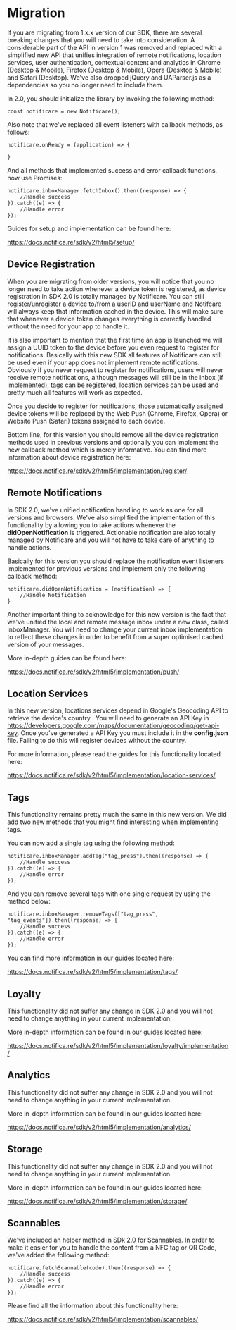 # Migration

If you are migrating from 1.x.x version of our SDK, there are several breaking changes that you will need to take into consideration. A considerable part of the API in version 1 was removed and replaced with a simplified new API that unifies integration of remote notifications, location services, user authentication, contextual content and analytics in Chrome (Desktop & Mobile), Firefox (Desktop & Mobile), Opera (Desktop & Mobile) and Safari (Desktop). We've also dropped jQuery and UAParser.js as a dependencies so you no longer need to include them.

In 2.0, you should initialize the library by invoking the following method:

```
const notificare = new Notificare();
```

Also note that we've replaced all event listeners with callback methods, as follows:

```
notificare.onReady = (application) => {

}
```

And all methods that implemented success and error callback functions, now use Promises:

```
notificare.inboxManager.fetchInbox().then((response) => {
    //Handle success
}).catch((e) => {
    //Handle error
});
```

Guides for setup and implementation can be found here:

https://docs.notifica.re/sdk/v2/html5/setup/


## Device Registration

When you are migrating from older versions, you will notice that you no longer need to take action whenever a device token is registered, as device registration in SDK 2.0 is totally managed by Notificare. You can still register/unregister a device to/from a userID and userName and Notifcare will always keep that information cached in the device. This will make sure that whenever a device token changes everything is correctly handled without the need for your app to handle it.

It is also important to mention that the first time an app is launched we will assign a UUID token to the device before you even request to register for notifications. Basically with this new SDK all features of Notificare can still be used even if your app does not implement remote notifications. Obviously if you never request to register for notifications, users will never receive remote notifications, although messages will still be in the inbox (if implemented), tags can be registered, location services can be used and pretty much all features will work as expected.

Once you decide to register for notifications, those automatically assigned device tokens will be replaced by the Web Push (Chrome, Firefox, Opera) or Website Push (Safari) tokens assigned to each device.

Bottom line, for this version you should remove all the device registration methods used in previous versions and optionally you can implement the new callback method which is merely informative. You can find more information about device registration here:

https://docs.notifica.re/sdk/v2/html5/implementation/register/

## Remote Notifications

In SDK 2.0, we've unified notification handling to work as one for all versions and browsers. We've also simplified the implementation of this functionality by allowing you to take actions whenever the **didOpenNotification** is triggered. Actionable notification are also totally managed by Notificare and you will not have to take care of anything to handle actions.

Basically for this version you should replace the notification event listeners implemented for previous versions and implement only the following callback method:

```
notificare.didOpenNotification = (notification) => {
    //Handle Notification
}
```

Another important thing to acknowledge for this new version is the fact that we've unified the local and remote message inbox under a new class, called inboxManager. You will need to change your current inbox implementation to reflect these changes in order to benefit from a super optimised cached version of your messages.

More in-depth guides can be found here:

https://docs.notifica.re/sdk/v2/html5/implementation/push/

## Location Services

In this new version, locations services depend in Google's Geocoding API to retrieve the device's country . You will need to generate an API Key in https://developers.google.com/maps/documentation/geocoding/get-api-key. Once you've generated a API Key you must include it in the **config.json** file. Failing to do this will register devices without the country.

For more information, please read the guides for this functionality located here:

https://docs.notifica.re/sdk/v2/html5/implementation/location-services/

## Tags

This functionality remains pretty much the same in this new version. We did add two new methods that you might find interesting when implementing tags.

You can now add a single tag using the following method:

```
notificare.inboxManager.addTag("tag_press").then((response) => {
    //Handle success
}).catch((e) => {
    //Handle error
});
```

And you can remove several tags with one single request by using the method below:

```
notificare.inboxManager.removeTags(["tag_press", "tag_events"]).then((response) => {
    //Handle success
}).catch((e) => {
    //Handle error
});
```

You can find more information in our guides located here:

https://docs.notifica.re/sdk/v2/html5/implementation/tags/

## Loyalty

This functionality did not suffer any change in SDK 2.0 and you will not need to change anything in your current implementation.

More in-depth information can be found in our guides located here:

https://docs.notifica.re/sdk/v2/html5/implementation/loyalty/implementation/

## Analytics

This functionality did not suffer any change in SDK 2.0 and you will not need to change anything in your current implementation.

More in-depth information can be found in our guides located here:

https://docs.notifica.re/sdk/v2/html5/implementation/analytics/

## Storage

This functionality did not suffer any change in SDK 2.0 and you will not need to change anything in your current implementation.

More in-depth information can be found in our guides located here:

https://docs.notifica.re/sdk/v2/html5/implementation/storage/

## Scannables

We've included an helper method in SDk 2.0 for Scannables. In order to make it easier for you to handle the content from a NFC tag or QR Code, we've added the following method:

```
notificare.fetchScannable(code).then((response) => {
    //Handle success
}).catch((e) => {
    //Handle error
});
```

Please find all the information about this functionality here:

https://docs.notifica.re/sdk/v2/html5/implementation/scannables/